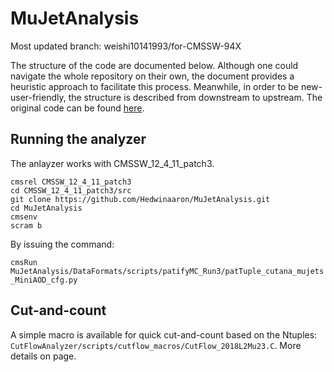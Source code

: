 MuJetAnalysis
=============

Most updated branch: weishi10141993/for-CMSSW-94X

The structure of the code are documented below. Although one could navigate the whole repository on their own, the document provides a heuristic approach to facilitate this process. Meanwhile, in order to be new-user-friendly, the structure is described from downstream to upstream. The original code can be found [here](https://github.com/weishi10141993/MuJetAnalysis).

## Running the analyzer
The anlayzer works with CMSSW_12_4_11_patch3.

    cmsrel CMSSW_12_4_11_patch3
    cd CMSSW_12_4_11_patch3/src
    git clone https://github.com/Hedwinaaron/MuJetAnalysis.git
    cd MuJetAnalysis
    cmsenv
    scram b

By issuing the command:

`cmsRun MuJetAnalysis/DataFormats/scripts/patifyMC_Run3/patTuple_cutana_mujets_MiniAOD_cfg.py`

## Cut-and-count
A simple macro is available for quick cut-and-count based on the Ntuples: `CutFlowAnalyzer/scripts/cutflow_macros/CutFlow_2018L2Mu23.C`. More details on page.
